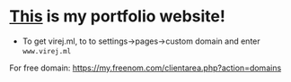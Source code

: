 # [This](https://virejdasani.github.io) is my portfolio website!
- To get virej.ml, to to settings->pages->custom domain and enter `www.virej.ml`

For free domain: https://my.freenom.com/clientarea.php?action=domains
